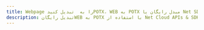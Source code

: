 ---title: Webpage را به  تبدیل کنیدPOTX، WEB به POTX مبدل رایگان یا Net SDKdescription: تبدیل رایگانWEB به POTX با استفاده از Net Cloud APIs & SDK همچنین اسناد PDF را در Cloud ایجاد، ویرایش و رندر کنید.---